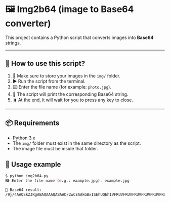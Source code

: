 # 🖼️ Img2b64 (image to Base64 converter)

This project contains a Python script that converts images into **Base64** strings.  

---

## 🚀 How to use this script?

1. 📁 Make sure to store your images in the `img/` folder.
2. ▶️ Run the script from the terminal.
3. ⌨️ Enter the file name (for example: `photo.jpg`).
4. 🧬 The script will print the corresponding Base64 string.
5. ⏸️ At the end, it will wait for you to press any key to close.

---

## 📦 Requirements

- Python 3.x
- The `img/` folder must exist in the same directory as the script.
- The image file must be inside that folder.

## 🧠 Usage example

```bash
$ python img2b64.py
🖼️ Enter the file name (e.g.: example.jpg): example.jpg

📄 Base64 result:
/9j/4AAQSkZJRgABAQAAAQABAAD/2wCEAAkGBxISEhUQEhIVFRUVFRUVFRUVFRUVFRUVFRUWFhUVFRUYHSggGBolHRUVITEhJSkrLi4uFx8zODMtNygtLisBCgoKDg0OGxAQGy0lICUtLS0tLS0tLS0tLS0tLS0tLS0tLS0tLS0tLS0tLS0tLS0tLS0tLS0tLS0tLS0tLf/AABEIAKgBLAMBIgACEQEDEQH/xAAbAAACAwEBAQAAAAAAAAAAAAAEBQADBgIBB//EAD8QAAIBAgQDBgQDBgUEAwAAAAECEQADBBIhMQVBUQYiYXGBEzKRobHB0fAHFCNSYnLh8RUzgpKy4fEV...
